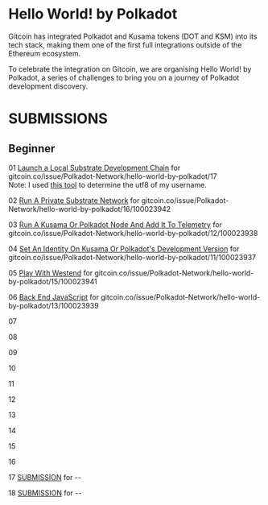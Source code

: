 # Hello World! by Polkadot

Gitcoin has integrated Polkadot and Kusama tokens (DOT and KSM) into its tech stack, making them one of the first full integrations outside of the Ethereum ecosystem.

To celebrate the integration on Gitcoin, we are organising Hello World! by Polkadot, a series of challenges to bring you on a journey of Polkadot development discovery.

# SUBMISSIONS

## Beginner

01 [Launch a Local Substrate Development Chain](dot-Hello-World-Hackathon/blob/main/01%20Launch%20a%20Local%20Substrate%20Development%20Chain.png) for gitcoin.co/issue/Polkadot-Network/hello-world-by-polkadot/17   
Note: I used [this tool](https://mothereff.in/utf-8#jeffanthonyfds) to determine the utf8 of my username.

02 [Run A Private Substrate Network](https://github.com/jeffanthony/Polkadot-Hello-World-Hackathon/blob/main/02%20Run%20A%20Private%20Substrate%20Network.png) for gitcoin.co/issue/Polkadot-Network/hello-world-by-polkadot/16/100023942

03 [Run A Kusama Or Polkadot Node And Add It To Telemetry](https://github.com/jeffanthony/Polkadot-Hello-World-Hackathon/blob/main/03%20Polkadot%20with%20Telemetry.png) for gitcoin.co/issue/Polkadot-Network/hello-world-by-polkadot/12/100023938

04 [Set An Identity On Kusama Or Polkadot's Development Version](https://github.com/jeffanthony/Polkadot-Hello-World-Hackathon/blob/main/04%20ID%20on%20Polkadot%20Dev.png) for gitcoin.co/issue/Polkadot-Network/hello-world-by-polkadot/11/100023937

05 [Play With Westend]() for gitcoin.co/issue/Polkadot-Network/hello-world-by-polkadot/15/100023941

06 [Back End JavaScript]() for gitcoin.co/issue/Polkadot-Network/hello-world-by-polkadot/13/100023939

07 

08 

09 

10 

11 

12 

13 

14 

15 

16 

17 [SUBMISSION](--) for --

18 [SUBMISSION](--) for --
